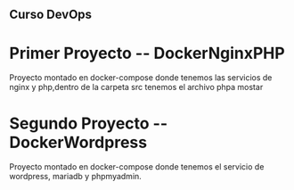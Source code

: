 ## Curso DevOps

# Primer Proyecto -- DockerNginxPHP

Proyecto montado en docker-compose donde tenemos las servicios de nginx y php,dentro de la carpeta src tenemos el archivo phpa mostar

# Segundo Proyecto -- DockerWordpress

Proyecto montado en docker-compose donde tenemos el servicio de wordpress, mariadb y phpmyadmin.


